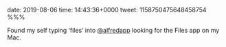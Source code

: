 date: 2019-08-06
time: 14:43:36+0000
tweet: 1158750475648458754
%%%

Found my self typing ‘files’ into [@alfredapp](https://twitter.com/alfredapp) looking for the Files app on my Mac.
